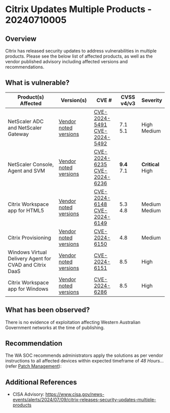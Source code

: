 # Citrix Updates Multiple Products - 20240710005

## Overview

Citrix has released security updates to address vulnerabilities in multiple products. Please see the below list of affected products, as well as the vendor published advisory including affected versions and recommendations.

## What is vulnerable?

| Product(s) Affected | Version(s) | CVE # | CVSS v4/v3 | Severity |
| --- | --- | --- | --- | --- |
| NetScaler ADC and NetScaler Gateway | [Vendor noted versions](https://support.citrix.com/article/CTX677944/netscaler-adc-and-netscaler-gateway-security-bulletin-for-cve20245491-and-cve20245492) | [CVE-2024-5491](https://nvd.nist.gov/vuln/detail/CVE-2024-5491) </br> [CVE-2024-5492](https://nvd.nist.gov/vuln/detail/CVE-2024-5492) | 7.1 </br> 5.1 | High </br> Medium |
| NetScaler Console, Agent and SVM | [Vendor noted versions](https://support.citrix.com/article/CTX677998/netscaler-console-agent-and-svm-security-bulletin-for-cve20246235-and-cve20246236) | [CVE-2024-6235](https://nvd.nist.gov/vuln/detail/CVE-2024-6235) </br> [CVE-2024-6236](https://nvd.nist.gov/vuln/detail/CVE-2024-6236) | **9.4** </br> 7.1 | **Critical** </br> High |
| Citrix Workspace app for HTML5 | [Vendor noted versions](https://support.citrix.com/article/CTX678037/citrix-workspace-app-for-html5-security-bulletin-cve20246148-and-cve20246149) | [CVE-2024-6148](https://nvd.nist.gov/vuln/detail/CVE-2024-6148) </br> [CVE-2024-6149](https://nvd.nist.gov/vuln/detail/CVE-2024-6149) | 5.3 </br> 4.8 | Medium </br> Medium |
| Citrix Provisioning | [Vendor noted versions](https://support.citrix.com/article/CTX678025/citrix-provisioning-security-bulletin-cve20246150 "https://support.citrix.com/article/CTX678025/citrix-provisioning-security-bulletin-cve20246150") | [CVE-2024-6150](https://nvd.nist.gov/vuln/detail/CVE-2024-6150) | 4.8 | Medium |
| Windows Virtual Delivery Agent for CVAD and Citrix DaaS | [Vendor noted versions](https://support.citrix.com/article/CTX678035/windows-virtual-delivery-agent-for-cvad-and-citrix-daas-security-bulletin-cve20246151 "https://support.citrix.com/article/CTX678035/windows-virtual-delivery-agent-for-cvad-and-citrix-daas-security-bulletin-cve20246151") | [CVE-2024-6151](https://nvd.nist.gov/vuln/detail/CVE-2024-6151) | 8.5 | High |
| Citrix Workspace app for Windows | [Vendor noted versions](https://support.citrix.com/article/CTX678036/citrix-workspace-app-for-windows-security-bulletin-cve20246286) | [CVE-2024-6286](https://nvd.nist.gov/vuln/detail/CVE-2024-6286) | 8.5 | High |

## What has been observed?

There is no evidence of exploitation affecting Western Australian Government networks at the time of publishing.

## Recommendation

The WA SOC recommends administrators apply the solutions as per vendor instructions to all affected devices within expected timeframe of *48 Hours...* (refer [Patch Management](../guidelines/patch-management.md)):

## Additional References

- CISA Advisory: <https://www.cisa.gov/news-events/alerts/2024/07/09/citrix-releases-security-updates-multiple-products>
